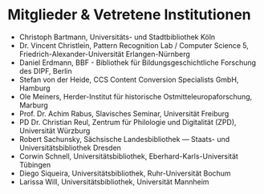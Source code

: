 # Mitglieder & Vetretene Institutionen

- Christoph Bartmann, Universitäts- und Stadtbibliothek Köln
- Dr. Vincent Christlein, Pattern Recognition Lab / Computer Science 5, Friedrich-Alexander-Universität Erlangen-Nürnberg
- Daniel Erdmann, BBF - Bibliothek für Bildungsgeschichtliche Forschung des DIPF, Berlin
- Stefan von der Heide, CCS Content Conversion Specialists GmbH, Hamburg
- Ole Meiners, Herder-Institut für historische Ostmitteleuropaforschung, Marburg
- Prof. Dr. Achim Rabus, Slavisches Seminar, Universität Freiburg
- PD Dr. Christian Reul, Zentrum für Philologie und Digitalität (ZPD), Universität Würzburg
- Robert Sachunsky, Sächsische Landesbibliothek — Staats- und Universitätsbibliothek Dresden
- Corwin Schnell, Universitätsbibliothek, Eberhard-Karls-Universität Tübingen
- Diego Siqueira, Universitätsbibliothek, Ruhr-Universität Bochum
- Larissa Will, Universitätsbibliothek, Universität Mannheim

